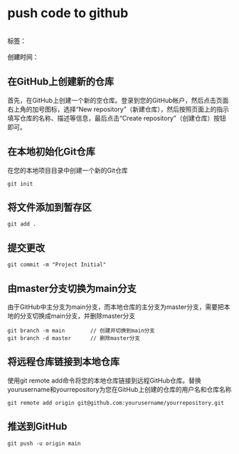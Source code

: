 # push code to github

<div style="color: red;padding: 16px 0; font-weight: 600;color: rgb(82 82 82); display: flex;gap: 10px;">
    <span>标签：</span>
    <Badge type="tip" text="前端" />
    <Badge type="tip" text="html" />
    <Badge type="tip" text="原子化" />
</div>

<div style="color: red; font-weight: 600;color: rgb(82 82 82);">
    <span>创建时间：</span>
    <Badge type="tip" text="2024-04-30" />
</div>

## 在GitHub上创建新的仓库

首先，在GitHub上创建一个新的空仓库。登录到您的GitHub帐户，然后点击页面右上角的加号图标，选择“New repository”（新建仓库），然后按照页面上的指示填写仓库的名称、描述等信息，最后点击“Create repository”（创建仓库）按钮即可。

## 在本地初始化Git仓库

在您的本地项目目录中创建一个新的Git仓库

```
git init

```

## 将文件添加到暂存区

```
git add .

```

## 提交更改

```
git commit -m "Project Initial"

```

## 由master分支切换为main分支

由于GitHub中主分支为main分支，而本地仓库的主分支为master分支，需要把本地的分支切换成main分支，并删除master分支

```
git branch -m main        // 创建并切换到main分支
git branch -d master      // 删除master分支

```

## 将远程仓库链接到本地仓库

使用git remote add命令将您的本地仓库链接到远程GitHub仓库。替换yourusername和yourrepository为您在GitHub上创建的仓库的用户名和仓库名称

```
git remote add origin git@github.com:yourusername/yourrepository.git

```

## 推送到GitHub

```
git push -u origin main

```

